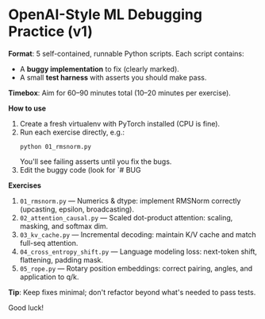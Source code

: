 # OpenAI-Style ML Debugging Practice (v1)

**Format**: 5 self-contained, runnable Python scripts. Each script contains:
- A **buggy implementation** to fix (clearly marked).
- A small **test harness** with asserts you should make pass.

**Timebox**: Aim for 60–90 minutes total (10–20 minutes per exercise).

**How to use**
1. Create a fresh virtualenv with PyTorch installed (CPU is fine).
2. Run each exercise directly, e.g.:
   ```
   python 01_rmsnorm.py
   ```
   You'll see failing asserts until you fix the bugs.
3. Edit the buggy code (look for `# BUG

**Exercises**
1. `01_rmsnorm.py` — Numerics & dtype: implement RMSNorm correctly (upcasting, epsilon, broadcasting).
2. `02_attention_causal.py` — Scaled dot-product attention: scaling, masking, and softmax dim.
3. `03_kv_cache.py` — Incremental decoding: maintain K/V cache and match full-seq attention.
4. `04_cross_entropy_shift.py` — Language modeling loss: next-token shift, flattening, padding mask.
5. `05_rope.py` — Rotary position embeddings: correct pairing, angles, and application to q/k.

**Tip**: Keep fixes minimal; don't refactor beyond what's needed to pass tests.

Good luck!
